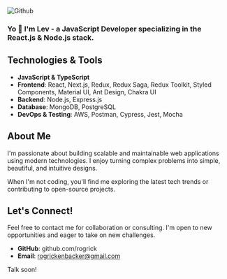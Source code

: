 ![Github](https://github.com/rogrick/rogrick/assets/151864826/45cce687-5b4b-4ea4-8ad2-181e3ce1aa78)

### Yo 📢 I'm Lev - a JavaScript Developer specializing in the React.js & Node.js stack.

## Technologies & Tools

- **JavaScript & TypeScript**
- **Frontend**: React, Next.js, Redux, Redux Saga, Redux Toolkit, Styled Components, Material UI, Ant Design, Chakra UI
- **Backend**: Node.js, Express.js
- **Database**: MongoDB, PostgreSQL
- **DevOps & Testing**: AWS, Postman, Cypress, Jest, Mocha

## About Me

I'm passionate about building scalable and maintainable web applications using modern technologies. I enjoy turning complex problems into simple, beautiful, and intuitive designs.

When I'm not coding, you'll find me exploring the latest tech trends or contributing to open-source projects.

## Let's Connect!

Feel free to contact me for collaboration or consulting. I'm open to new opportunities and eager to take on new challenges. 

- **GitHub**: github.com/rogrick
- **Email**: rogrickenbacker@gmail.com

Talk soon!
